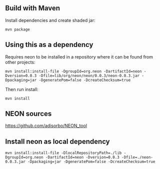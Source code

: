 ## Build with Maven

Install dependencies and create shaded jar:

```
mvn package
```

## Using this as a dependency

Requires neon to be installed in a repository where it can be found from other projects:

```
mvn install:install-file -DgroupId=org.neon -DartifactId=neon -Dversion=0.0.3 -Dfile=lib/org/neon/neon/0.0.3/neon-0.0.3.jar -Dpackaging=jar -DgeneratePom=false -DcreateChecksum=true
```

Then run install:

```
mvn install
```

## NEON sources

https://github.com/adisorbo/NEON_tool

## Install neon as local dependency

```
mvn install:install-file -DlocalRepositoryPath=./lib -DgroupId=org.neon -DartifactId=neon -Dversion=0.0.3 -Dfile=./neon-0.0.3.jar -Dpackaging=jar -DgeneratePom=false -DcreateChecksum=true
```